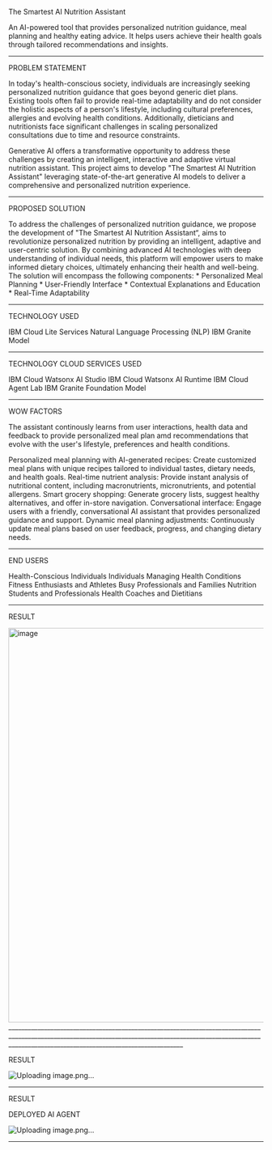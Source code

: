 The Smartest AI Nutrition Assistant

An AI-powered tool that provides personalized nutrition guidance, meal planning and healthy eating advice. It helps users achieve their health goals through tailored recommendations and insights.
__________________________________________________________________________________________________________________________________________________________________________________________________________________

PROBLEM STATEMENT

In today's health-conscious society, individuals are increasingly seeking personalized nutrition guidance that goes beyond generic diet plans. Existing tools often fail to provide real-time adaptability and do not consider the holistic aspects of a person's lifestyle, including cultural preferences, allergies and evolving health conditions. Additionally, dieticians and nutritionists face significant challenges in scaling personalized consultations due to time and resource constraints.

Generative AI offers a transformative opportunity to address these challenges by creating an intelligent, interactive and adaptive virtual nutrition assistant. This project aims to develop "The Smartest AI Nutrition Assistant" leveraging state-of-the-art generative AI models to deliver a comprehensive and personalized nutrition experience. 
__________________________________________________________________________________________________________________________________________________________________________________________________________________

PROPOSED SOLUTION

To address the challenges of personalized nutrition guidance, we propose the development of "The Smartest AI Nutrition Assistant“, aims to revolutionize personalized nutrition by providing an intelligent, adaptive and user-centric solution. By combining advanced AI technologies with deep understanding of individual needs, this platform will empower users to make informed dietary choices, ultimately enhancing their health and well-being. The solution will encompass the following components:
    * Personalized Meal Planning
    * User-Friendly Interface
    * Contextual Explanations and Education
    * Real-Time Adaptability
__________________________________________________________________________________________________________________________________________________________________________________________________________________
TECHNOLOGY USED

IBM Cloud Lite Services
Natural Language Processing (NLP)
IBM Granite Model
__________________________________________________________________________________________________________________________________________________________________________________________________________________

TECHNOLOGY CLOUD SERVICES USED

IBM Cloud Watsonx AI Studio
IBM Cloud Watsonx AI Runtime
IBM Cloud Agent Lab
IBM Granite Foundation Model
__________________________________________________________________________________________________________________________________________________________________________________________________________________

WOW FACTORS

The assistant continously learns from user interactions, health data and feedback to provide personalized meal plan amd recommendations that evolve with the user's lifestyle, preferences and health conditions.

Personalized meal planning with AI-generated recipes: Create customized meal plans with unique recipes tailored to individual tastes, dietary needs, and health goals.
Real-time nutrient analysis: Provide instant analysis of nutritional content, including macronutrients, micronutrients, and potential allergens.
Smart grocery shopping: Generate grocery lists, suggest healthy alternatives, and offer in-store navigation.
Conversational interface: Engage users with a friendly, conversational AI assistant that provides personalized guidance and support.
Dynamic meal planning adjustments: Continuously update meal plans based on user feedback, progress, and changing dietary needs.
__________________________________________________________________________________________________________________________________________________________________________________________________________________

END USERS

Health-Conscious Individuals
Individuals Managing Health Conditions
Fitness Enthusiasts and Athletes
Busy Professionals and Families
Nutrition Students and Professionals
Health Coaches and Dietitians
__________________________________________________________________________________________________________________________________________________________________________________________________________________

RESULT

<img width="1809" height="780" alt="image" src="https://github.com/user-attachments/assets/230bdfd7-0109-41e9-a9d9-f6ba1035daa6" />
__________________________________________________________________________________________________________________________________________________________________________________________________________________

RESULT


![Uploading image.png…]()
__________________________________________________________________________________________________________________________________________________________________________________________________________________

RESULT 

DEPLOYED AI AGENT

![Uploading image.png…]()
__________________________________________________________________________________________________________________________________________________________________________________________________________________














